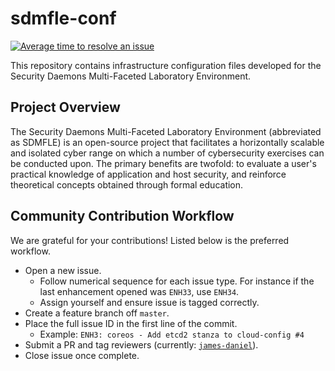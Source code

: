 # sdmfle-conf
[![Average time to resolve an issue](http://isitmaintained.com/badge/resolution/securitydaemons/sdmfle-conf.svg)](http://isitmaintained.com/project/securitydaemons/sdmfle-conf "Average time to resolve an issue")

This repository contains infrastructure configuration files developed for the Security Daemons Multi-Faceted Laboratory Environment.

## Project Overview
The Security Daemons Multi-Faceted Laboratory Environment (abbreviated as SDMFLE) is an open-source project that facilitates a horizontally scalable and isolated cyber range on which a number of cybersecurity exercises can be conducted upon. The primary benefits are twofold: to evaluate a user's practical knowledge of  application and host security, and reinforce theoretical concepts obtained through formal education.

## Community Contribution Workflow
We are grateful for your contributions! Listed below is the preferred workflow.

* Open a new issue.
  * Follow numerical sequence for each issue type. For instance if the last enhancement opened was ```ENH33```, use ```ENH34```. 
  * Assign yourself and ensure issue is tagged correctly.
* Create a feature branch off ```master```. 
* Place the full issue ID in the first line of the commit.
   * Example: ```ENH3: coreos - Add etcd2 stanza to cloud-config #4```
* Submit a PR and tag reviewers (currently: [``james-daniel``](https://github.com/james-daniel)).
* Close issue once complete.
